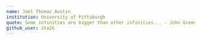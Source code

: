 ```yaml
---
name: Joel Thomas Austin
institution: University of Pittsburgh
quote: Some infinities are bigger than other infinities... - John Green
github_user: Jta26
---
```

